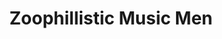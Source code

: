 ---
_schema: default
title: "Zoophillistic Music Men"
url: https://www.geocaching.com/geocache/GC8YT0T
owner: Brewer Fan Club
log_date: 2020-10-14 00:00:00
log_type: Note
display_coords: N 41° 27.300' W 074° 24.900'
latitude: '41.455'
longitude: '-74.415'
first_stage: false
bogus: true
zhanna_log: >-
  Rich logged this geocache for both of us.
rich_log: >-
  Howdy, Brewer Fan Club! (Wish we knew what, if any, the inference here is.)

  Once again you’ve kept us chasing our tails on-and-off for several weeks, with many red herrings to lead us astray and byzantine rabbit holes down which to get lost! Then Zhanna came across a resource that sparked an idea. A similar type of solution that we actually did attempt, but not with the correct arrangement. This one did the trick, however, and gave us the green, finally. As is the case regarding your other puzzle caches around the Middletown area, we don’t get out this way very often, but if and when we do, we have added this to our growing list of intended geo-hunts. Thanks for yet another fun mystery challenge!

  ~Rich in NEPA~ and Zhanna
post_id: 4 
---